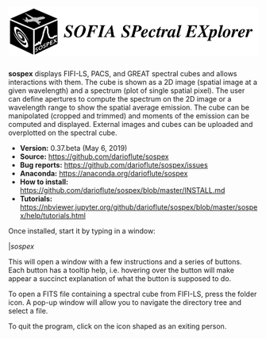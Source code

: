# <img alt="SoSpEx" src="sospex/icons/sospexlogo.png" height="100">

**sospex** displays FIFI-LS, PACS, and GREAT spectral cubes and allows interactions with them.
The cube is shown as a 2D image (spatial image at a given wavelength) and a spectrum (plot of single
spatial pixel). The user can define apertures to compute the spectrum on the 2D image or a wavelength
range to show the spatial average emission. The cube can be manipolated (cropped and trimmed) and
moments of the emission can be computed and displayed. 
External images and cubes can be uploaded and overplotted on the spectral cube.

- **Version:** 0.37.beta  (May 6, 2019)
- **Source:** https://github.com/darioflute/sospex
- **Bug reports:** https://github.com/darioflute/sospex/issues
- **Anaconda:** https://anaconda.org/darioflute/sospex
- **How to install:** https://github.com/darioflute/sospex/blob/master/INSTALL.md
- **Tutorials:** https://nbviewer.jupyter.org/github/darioflute/sospex/blob/master/sospex/help/tutorials.html

Once installed, start it by typing in a window:

   |*sospex*

This will open a window with a few instructions and a series of buttons.
Each button has a tooltip help, i.e. hovering over the button will make appear
a succinct explanation of what the button is supposed to do.

To open a FITS file containing a spectral cube from FIFI-LS, press the folder icon. 
A pop-up window will allow you to navigate the directory tree and select a file.

To quit the program, click on the icon shaped as an exiting person.